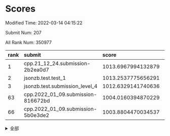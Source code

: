 # Scores

Modified Time: 2022-03-14 04:15:22

Submit Num: 207

All Rank Num: 350977

| rank |               submit               |       score        |       sigma        | pk_num |
| :--- | :--------------------------------- | :----------------- | :----------------- | :----- |
| 1    | cpp.21_12_24.submission-2b2ea0d7   | 1013.6967994132879 | 0.7981477404521392 | 6782   |
| 2    | jsonzb.test.test_1                 | 1013.2537775656291 | 0.8099797705101368 | 6782   |
| 3    | jsonzb.test.submission_level_4     | 1012.6329141740636 | 0.7855368947496183 | 6786   |
| 63   | cpp.2022_01_09.submission-816672bd | 1004.0160394870229 | 0.7122597172640479 | 6782   |
| 66   | cpp.2022_01_09.submission-5b0e3de2 | 1003.8804470034537 | 0.7069488288460174 | 6780   |


<details>
<summary>全部</summary>

| rank |                 submit                 |       score        |       sigma        | pk_num |
| :--- | :------------------------------------- | :----------------- | :----------------- | :----- |
| 1    | cpp.21_12_24.submission-2b2ea0d7       | 1013.6967994132879 | 0.7981477404521392 | 6782   |
| 2    | jsonzb.test.test_1                     | 1013.2537775656291 | 0.8099797705101368 | 6782   |
| 3    | jsonzb.test.submission_level_4         | 1012.6329141740636 | 0.7855368947496183 | 6786   |
| 4    | gobigger.level_3.submission_level_3_12 | 1011.8571711707536 | 0.8155028456643141 | 6784   |
| 5    | gobigger.level_3.submission_level_3_38 | 1011.3565773953911 | 0.7743270999201018 | 6781   |
| 6    | gobigger.level_3.submission_level_3_6  | 1011.2019423141162 | 0.7873769581180132 | 6782   |
| 7    | gobigger.level_3.submission_level_3_27 | 1010.9365580436331 | 0.786603073102898  | 6781   |
| 8    | gobigger.level_3.submission_level_3_48 | 1010.9075894277236 | 0.7541855740578399 | 6781   |
| 9    | gobigger.level_3.submission_level_3_9  | 1010.8122022397055 | 0.7552609984097797 | 6785   |
| 10   | gobigger.level_3.submission_level_3_25 | 1010.7674285236957 | 0.745569269291014  | 6781   |
| 11   | gobigger.level_3.submission_level_3_35 | 1010.5916919212929 | 0.7417745053346906 | 6784   |
| 12   | gobigger.level_3.submission_level_3_14 | 1010.5041086366084 | 0.752666820861209  | 6786   |
| 13   | gobigger.level_3.submission_level_3_26 | 1010.4839114804718 | 0.7619389576122959 | 6787   |
| 14   | gobigger.level_3.submission_level_3_34 | 1010.4637803196321 | 0.7534517288085468 | 6791   |
| 15   | gobigger.level_3.submission_level_3_11 | 1010.4207714588593 | 0.7674000580632251 | 6786   |
| 16   | gobigger.level_3.submission_level_3_28 | 1010.4177880976374 | 0.7652596058791672 | 6789   |
| 17   | gobigger.level_3.submission_level_3_15 | 1010.4065610798298 | 0.7406572199516288 | 6784   |
| 18   | gobigger.level_3.submission_level_3_7  | 1010.3268357456014 | 0.748919426319043  | 6781   |
| 19   | gobigger.level_3.submission_level_3_33 | 1010.2528580691996 | 0.7462038961807781 | 6776   |
| 20   | gobigger.level_3.submission_level_3_13 | 1010.2408841590548 | 0.764126891496503  | 6778   |
| 21   | gobigger.level_3.submission_level_3_8  | 1010.1435575262025 | 0.7520045586280131 | 6783   |
| 22   | gobigger.level_3.submission_level_3_40 | 1010.1334604740752 | 0.7604431552143726 | 6784   |
| 23   | gobigger.level_3.submission_level_3_24 | 1010.0498238572413 | 0.7288845449592997 | 6780   |
| 24   | gobigger.level_3.submission_level_3_10 | 1010.0475424020751 | 0.7490038331639389 | 6783   |
| 25   | gobigger.level_3.submission_level_3_49 | 1010.0139625254155 | 0.76619473403565   | 6783   |
| 26   | gobigger.level_3.submission_level_3_30 | 1010.009343547835  | 0.7652473306976925 | 6786   |
| 27   | gobigger.level_3.submission_level_3_3  | 1010.0083470813133 | 0.7527178764500772 | 6786   |
| 28   | gobigger.level_3.submission_level_3_36 | 1009.9892624812035 | 0.7512008725370951 | 6781   |
| 29   | gobigger.level_3.submission_level_3_39 | 1009.9597953222765 | 0.7559569059156578 | 6779   |
| 30   | gobigger.level_3.submission_level_3_43 | 1009.9388640178279 | 0.7448091553950933 | 6782   |
| 31   | gobigger.level_3.submission_level_3_41 | 1009.8143396467008 | 0.7486276423248619 | 6788   |
| 32   | gobigger.level_3.submission_level_3_45 | 1009.7713328310765 | 0.7580296238599122 | 6786   |
| 33   | gobigger.level_3.submission_level_3_46 | 1009.766164737989  | 0.7661506472045561 | 6787   |
| 34   | gobigger.level_3.submission_level_3_17 | 1009.7259806697526 | 0.7537898683880013 | 6782   |
| 35   | gobigger.level_3.submission_level_3_47 | 1009.6361754163505 | 0.7737709261379843 | 6782   |
| 36   | gobigger.level_3.submission_level_3_0  | 1009.6311487584896 | 0.7433390144628136 | 6784   |
| 37   | gobigger.level_3.submission_level_3_29 | 1009.5909456235602 | 0.7529264969434143 | 6789   |
| 38   | gobigger.level_3.submission_level_3_22 | 1009.5497494425068 | 0.7458617831255991 | 6785   |
| 39   | gobigger.level_3.submission_level_3_44 | 1009.5402714169577 | 0.7499703086443671 | 6783   |
| 40   | gobigger.level_3.submission_level_3_37 | 1009.5036997628567 | 0.7426337439518338 | 6780   |
| 41   | gobigger.level_3.submission_level_3_31 | 1009.447747250669  | 0.7491827204210626 | 6782   |
| 42   | gobigger.level_3.submission_level_3_21 | 1009.4218316576051 | 0.7596189866367626 | 6782   |
| 43   | gobigger.level_3.submission_level_3_18 | 1009.4212069175387 | 0.7329040867977922 | 6782   |
| 44   | gobigger.level_3.submission_level_3_2  | 1009.2663446286492 | 0.7526652429048929 | 6776   |
| 45   | gobigger.level_3.submission_level_3_32 | 1009.2265315422522 | 0.7611405585504544 | 6781   |
| 46   | gobigger.level_3.submission_level_3_23 | 1009.2022130250194 | 0.7580205196113227 | 6780   |
| 47   | gobigger.level_3.submission_level_3_5  | 1009.1914871162854 | 0.7517152328892205 | 6780   |
| 48   | gobigger.level_3.submission_level_3_16 | 1009.1260721277085 | 0.7499026181827794 | 6782   |
| 49   | gobigger.level_3.submission_level_3_20 | 1009.0710490884827 | 0.748216759132035  | 6783   |
| 50   | gobigger.level_3.submission_level_3_42 | 1009.0620692308701 | 0.7482832687580323 | 6781   |
| 51   | gobigger.level_3.submission_level_3_19 | 1008.8065013571274 | 0.7483513143922    | 6781   |
| 52   | gobigger.level_3.submission_level_3_1  | 1008.6449710585965 | 0.7519972677345143 | 6785   |
| 53   | gobigger.level_3.submission_level_3_4  | 1008.6098025235789 | 0.7583711347610234 | 6784   |
| 54   | gobigger.level_1.submission_level_1_49 | 1005.3154182357313 | 0.7224621884747556 | 6775   |
| 55   | gobigger.level_1.submission_level_1_13 | 1005.0898523679268 | 0.7204923813034214 | 6780   |
| 56   | gobigger.level_1.submission_level_1_25 | 1004.7119200512999 | 0.7260568585633755 | 6780   |
| 57   | gobigger.level_1.submission_level_1_9  | 1004.4257736286278 | 0.7177823796291016 | 6780   |
| 58   | gobigger.level_1.submission_level_1_44 | 1004.3792644937125 | 0.7335289571315871 | 6784   |
| 59   | gobigger.level_1.submission_level_1_23 | 1004.3180862324296 | 0.7181252928591735 | 6778   |
| 60   | gobigger.level_1.submission_level_1_6  | 1004.2839024535839 | 0.7294329601099315 | 6784   |
| 61   | gobigger.level_1.submission_level_1_46 | 1004.1511851750483 | 0.7303312374690725 | 6781   |
| 62   | gobigger.level_1.submission_level_1_28 | 1004.0259023761471 | 0.7217459284174151 | 6774   |
| 63   | cpp.2022_01_09.submission-816672bd     | 1004.0160394870229 | 0.7122597172640479 | 6782   |
| 64   | gobigger.level_1.submission_level_1_10 | 1004.0066177485176 | 0.7172120231640052 | 6781   |
| 65   | gobigger.level_1.submission_level_1_11 | 1003.9567341762531 | 0.7288467232505639 | 6785   |
| 66   | cpp.2022_01_09.submission-5b0e3de2     | 1003.8804470034537 | 0.7069488288460174 | 6780   |
| 67   | gobigger.level_1.submission_level_1_41 | 1003.8280185029749 | 0.7279591255743698 | 6785   |
| 68   | gobigger.level_1.submission_level_1_15 | 1003.7039176252888 | 0.7171058596940886 | 6784   |
| 69   | gobigger.level_1.submission_level_1_0  | 1003.6881321730383 | 0.7104929716301548 | 6781   |
| 70   | gobigger.level_1.submission_level_1_22 | 1003.6843760935219 | 0.7283710901316087 | 6783   |
| 71   | gobigger.level_1.submission_level_1_48 | 1003.6824564170639 | 0.7129786238084541 | 6783   |
| 72   | gobigger.level_1.submission_level_1_26 | 1003.6747879686504 | 0.7157714168358085 | 6784   |
| 73   | gobigger.level_1.submission_level_1_45 | 1003.635426819105  | 0.708478177271904  | 6782   |
| 74   | gobigger.level_1.submission_level_1_7  | 1003.6232214974206 | 0.7014360268304283 | 6780   |
| 75   | gobigger.level_1.submission_level_1_3  | 1003.5526954868657 | 0.7299664346797154 | 6780   |
| 76   | gobigger.level_1.submission_level_1_4  | 1003.5020899001028 | 0.7159508701181566 | 6782   |
| 77   | gobigger.level_1.submission_level_1_33 | 1003.4735094343132 | 0.7207337077854777 | 6781   |
| 78   | gobigger.level_1.submission_level_1_34 | 1003.449255973494  | 0.7273269172633052 | 6783   |
| 79   | gobigger.level_1.submission_level_1_24 | 1003.4258618036274 | 0.7115548322870286 | 6783   |
| 80   | gobigger.level_1.submission_level_1_40 | 1003.3664402722967 | 0.7311736810773972 | 6780   |
| 81   | gobigger.level_1.submission_level_1_29 | 1003.328282134184  | 0.7127213786400176 | 6785   |
| 82   | gobigger.level_1.submission_level_1_16 | 1003.2410698430026 | 0.7188357679702682 | 6780   |
| 83   | gobigger.level_1.submission_level_1_32 | 1003.214496367267  | 0.7144045398188863 | 6781   |
| 84   | gobigger.level_1.submission_level_1_37 | 1003.1966517875278 | 0.7167483884580748 | 6783   |
| 85   | gobigger.level_1.submission_level_1_36 | 1003.1719676682087 | 0.7183056775563034 | 6782   |
| 86   | gobigger.level_1.submission_level_1_20 | 1003.1615948453856 | 0.7101379612623705 | 6782   |
| 87   | gobigger.level_1.submission_level_1_43 | 1003.1605445062603 | 0.709617895694481  | 6786   |
| 88   | gobigger.level_1.submission_level_1_27 | 1003.0525340782967 | 0.7174471106645967 | 6783   |
| 89   | gobigger.level_1.submission_level_1_14 | 1002.8788701654247 | 0.706965680205158  | 6782   |
| 90   | gobigger.level_1.submission_level_1_21 | 1002.8005759298122 | 0.7160892104287612 | 6783   |
| 91   | gobigger.level_1.submission_level_1_8  | 1002.7716336010413 | 0.7172766798624428 | 6781   |
| 92   | gobigger.level_1.submission_level_1_5  | 1002.7410074712737 | 0.7102476086511692 | 6780   |
| 93   | gobigger.level_1.submission_level_1_18 | 1002.724123133722  | 0.718754632040759  | 6783   |
| 94   | gobigger.level_1.submission_level_1_12 | 1002.6680426044163 | 0.7157898385677708 | 6784   |
| 95   | gobigger.level_1.submission_level_1_30 | 1002.6406521427002 | 0.7157699881593014 | 6783   |
| 96   | gobigger.level_1.submission_level_1_17 | 1002.6179879812937 | 0.7102300234082913 | 6778   |
| 97   | gobigger.level_1.submission_level_1_1  | 1002.5228121141532 | 0.6991733752135366 | 6780   |
| 98   | gobigger.level_1.submission_level_1_47 | 1002.3012591960827 | 0.712954583815395  | 6781   |
| 99   | gobigger.level_1.submission_level_1_39 | 1002.1193436019046 | 0.7139293945014227 | 6779   |
| 100  | gobigger.level_1.submission_level_1_19 | 1002.0530744180392 | 0.7041753000288962 | 6786   |
| 101  | gobigger.level_1.submission_level_1_38 | 1002.0452329996741 | 0.7141613196857471 | 6781   |
| 102  | gobigger.level_1.submission_level_1_2  | 1002.0388540970097 | 0.7114941049481359 | 6777   |
| 103  | gobigger.level_1.submission_level_1_31 | 1001.863721809524  | 0.7132244573183726 | 6776   |
| 104  | gobigger.level_1.submission_level_1_42 | 1001.6280128546952 | 0.7016898869238573 | 6787   |
| 105  | gobigger.level_1.submission_level_1_35 | 1001.3662190459788 | 0.7260717332704122 | 6784   |
| 106  | gobigger.random.submission_random_22   | 997.5134291114053  | 0.7081126397764232 | 6787   |
| 107  | gobigger.random.submission_random_28   | 997.3107083280491  | 0.6945400237684541 | 6783   |
| 108  | gobigger.random.submission_random_34   | 997.1665490617934  | 0.7067139502879181 | 6781   |
| 109  | gobigger.random.submission_random_18   | 996.9990994320252  | 0.702835174992673  | 6779   |
| 110  | gobigger.random.submission_random_0    | 996.9040176073682  | 0.7103976957697997 | 6786   |
| 111  | gobigger.random.submission_random_13   | 996.8379896717391  | 0.7064350598218543 | 6789   |
| 112  | gobigger.random.submission_random_6    | 996.7548999287916  | 0.7112665142186627 | 6783   |
| 113  | gobigger.random.submission_random_1    | 996.739985608639   | 0.7155778494889186 | 6781   |
| 114  | gobigger.random.submission_random_9    | 996.7269139292524  | 0.7072583750383412 | 6786   |
| 115  | gobigger.random.submission_random_29   | 996.7234506807183  | 0.7051594678001568 | 6783   |
| 116  | gobigger.random.submission_random_47   | 996.6468888072     | 0.7109538041128168 | 6785   |
| 117  | gobigger.random.submission_random_39   | 996.6020776226082  | 0.716015620229124  | 6776   |
| 118  | gobigger.random.submission_random_21   | 996.5609538923557  | 0.7121700096068757 | 6787   |
| 119  | gobigger.random.submission_random_45   | 996.5590351474433  | 0.7049665855379776 | 6781   |
| 120  | gobigger.random.submission_random_38   | 996.5322939838168  | 0.7153705168093728 | 6783   |
| 121  | gobigger.random.submission_random_19   | 996.4901488525646  | 0.7109192987301347 | 6782   |
| 122  | gobigger.random.submission_random_40   | 996.4514337838943  | 0.7140394553606353 | 6784   |
| 123  | gobigger.random.submission_random_37   | 996.4344517445685  | 0.7010742313002933 | 6780   |
| 124  | gobigger.random.submission_random_49   | 996.41639156613    | 0.7118542256403768 | 6785   |
| 125  | gobigger.random.submission_random_10   | 996.412748201096   | 0.7176723585969188 | 6783   |
| 126  | gobigger.random.submission_random_25   | 996.3400323527551  | 0.7033331355409856 | 6794   |
| 127  | gobigger.random.submission_random_3    | 996.3350361981355  | 0.7081313430657102 | 6782   |
| 128  | gobigger.random.submission_random_5    | 996.1919911742553  | 0.7057448391540361 | 6787   |
| 129  | gobigger.random.submission_random_26   | 996.173990253267   | 0.7138969460611774 | 6782   |
| 130  | gobigger.random.submission_random_41   | 996.155996547916   | 0.7088028253869643 | 6780   |
| 131  | gobigger.random.submission_random_32   | 996.1344886023363  | 0.721444793254306  | 6785   |
| 132  | gobigger.random.submission_random_36   | 996.125106689791   | 0.7154401333627894 | 6782   |
| 133  | gobigger.random.submission_random_7    | 996.1086732973284  | 0.7072240790816542 | 6778   |
| 134  | gobigger.random.submission_random_27   | 996.0637341638909  | 0.7063474219763023 | 6782   |
| 135  | gobigger.random.submission_random_42   | 996.0346295680843  | 0.7054650340415838 | 6774   |
| 136  | gobigger.random.submission_random_2    | 996.0278666842564  | 0.7130217716234081 | 6780   |
| 137  | gobigger.random.submission_random_48   | 995.9262448721516  | 0.7142869270118942 | 6785   |
| 138  | gobigger.random.submission_random_24   | 995.8992522691501  | 0.7142354225505831 | 6786   |
| 139  | gobigger.random.submission_random_15   | 995.8855420556257  | 0.7059512674431929 | 6777   |
| 140  | gobigger.random.submission_random_33   | 995.838981751924   | 0.712377235092411  | 6783   |
| 141  | gobigger.random.submission_random_20   | 995.7550056782458  | 0.7145171827592139 | 6780   |
| 142  | gobigger.random.submission_random_12   | 995.743225918928   | 0.707755852766504  | 6783   |
| 143  | gobigger.random.submission_random_4    | 995.7095491757358  | 0.7243369100946502 | 6781   |
| 144  | gobigger.random.submission_random_17   | 995.6999984129856  | 0.6996529989724715 | 6778   |
| 145  | gobigger.random.submission_random_43   | 995.5705454949095  | 0.7140921542528988 | 6784   |
| 146  | gobigger.random.submission_random_8    | 995.5703935067386  | 0.7154722741194235 | 6778   |
| 147  | gobigger.random.submission_random_31   | 995.5527192019398  | 0.7252270648132468 | 6776   |
| 148  | gobigger.random.submission_random_35   | 995.521148287495   | 0.711791863509077  | 6781   |
| 149  | gobigger.random.submission_random_14   | 995.4597544333761  | 0.7002536611679331 | 6787   |
| 150  | gobigger.random.submission_random_30   | 995.2083253394527  | 0.7058306845836856 | 6780   |
| 151  | gobigger.random.submission_random_11   | 995.0001281957362  | 0.7220047137403773 | 6771   |
| 152  | gobigger.random.submission_random_16   | 994.7754235435056  | 0.7174667305545191 | 6782   |
| 153  | gobigger.random.submission_random_44   | 994.7598535026674  | 0.7153518783728313 | 6787   |
| 154  | gobigger.random.submission_random_23   | 994.385707761596   | 0.7250970332625455 | 6788   |
| 155  | gobigger.level_2.submission_level_2_35 | 994.1297169917005  | 0.734558714507942  | 6778   |
| 156  | gobigger.random.submission_random_46   | 993.8677437828344  | 0.7090934337689137 | 6771   |
| 157  | gobigger.level_2.submission_level_2_2  | 993.8652393833661  | 0.7385226040970212 | 6781   |
| 158  | gobigger.level_2.submission_level_2_45 | 993.7459912723843  | 0.7325981280796799 | 6782   |
| 159  | gobigger.level_2.submission_level_2_11 | 993.6759005224505  | 0.7354229365688459 | 6784   |
| 160  | gobigger.level_2.submission_level_2_10 | 993.4593757214172  | 0.7360928509517122 | 6785   |
| 161  | gobigger.level_2.submission_level_2_46 | 993.3110042295117  | 0.7386489571581972 | 6776   |
| 162  | gobigger.level_2.submission_level_2_34 | 993.3008494212082  | 0.7379013263915292 | 6782   |
| 163  | gobigger.level_2.submission_level_2_28 | 993.2785788764324  | 0.735566593441925  | 6780   |
| 164  | gobigger.level_2.submission_level_2_49 | 993.2556389266475  | 0.7307483323999189 | 6783   |
| 165  | gobigger.level_2.submission_level_2_26 | 993.196569417268   | 0.7271825588240635 | 6781   |
| 166  | gobigger.level_2.submission_level_2_4  | 993.0082047915474  | 0.7432499440056382 | 6776   |
| 167  | gobigger.level_2.submission_level_2_42 | 992.9398606389555  | 0.746384791470311  | 6781   |
| 168  | gobigger.level_2.submission_level_2_16 | 992.8350337141624  | 0.7590845529941551 | 6782   |
| 169  | gobigger.level_2.submission_level_2_6  | 992.7871821127035  | 0.7474694266452697 | 6779   |
| 170  | gobigger.level_2.submission_level_2_0  | 992.7868445620443  | 0.7329172094217183 | 6783   |
| 171  | gobigger.level_2.submission_level_2_38 | 992.6408217630672  | 0.73314259877688   | 6776   |
| 172  | gobigger.level_2.submission_level_2_1  | 992.4706178870962  | 0.7561932786759722 | 6781   |
| 173  | gobigger.level_2.submission_level_2_40 | 992.4567132008231  | 0.750528189360522  | 6783   |
| 174  | gobigger.level_2.submission_level_2_3  | 992.4446293936446  | 0.7470564507891049 | 6780   |
| 175  | gobigger.level_2.submission_level_2_22 | 992.3966019056855  | 0.7333699905722197 | 6784   |
| 176  | gobigger.level_2.submission_level_2_47 | 992.3109311046263  | 0.7412537961272491 | 6785   |
| 177  | gobigger.level_2.submission_level_2_14 | 992.3086487111789  | 0.7355196673697556 | 6782   |
| 178  | gobigger.level_2.submission_level_2_21 | 992.2825577941029  | 0.7469713488059995 | 6781   |
| 179  | gobigger.level_2.submission_level_2_24 | 992.2309304347502  | 0.7247028741003002 | 6784   |
| 180  | gobigger.level_2.submission_level_2_30 | 992.0736157962351  | 0.751857863678134  | 6787   |
| 181  | gobigger.level_2.submission_level_2_29 | 992.07127685578    | 0.7353262545395078 | 6786   |
| 182  | gobigger.level_2.submission_level_2_33 | 992.0645323911165  | 0.7471234744173464 | 6778   |
| 183  | gobigger.level_2.submission_level_2_23 | 992.0636837382468  | 0.75912578815872   | 6785   |
| 184  | gobigger.level_2.submission_level_2_20 | 991.9950182169615  | 0.7613682790691603 | 6784   |
| 185  | gobigger.level_2.submission_level_2_15 | 991.9476462243055  | 0.7427078130930236 | 6786   |
| 186  | gobigger.level_2.submission_level_2_27 | 991.9127484354705  | 0.7598999260875208 | 6788   |
| 187  | gobigger.level_2.submission_level_2_48 | 991.9108157947677  | 0.7580841018680355 | 6785   |
| 188  | gobigger.level_2.submission_level_2_32 | 991.8438724100914  | 0.7773471868022721 | 6785   |
| 189  | gobigger.level_2.submission_level_2_37 | 991.6667822044066  | 0.7458609042853305 | 6781   |
| 190  | gobigger.level_2.submission_level_2_17 | 991.6463677482641  | 0.749277455204318  | 6784   |
| 191  | gobigger.level_2.submission_level_2_39 | 991.6004738523924  | 0.746509868669688  | 6786   |
| 192  | gobigger.level_2.submission_level_2_19 | 991.57806836838    | 0.7523492447051475 | 6783   |
| 193  | gobigger.level_2.submission_level_2_5  | 991.1608525334965  | 0.743002480591276  | 6779   |
| 194  | gobigger.level_2.submission_level_2_36 | 991.1349859808447  | 0.7439318689731049 | 6786   |
| 195  | gobigger.level_2.submission_level_2_41 | 991.0922291593763  | 0.7670388331593272 | 6779   |
| 196  | gobigger.level_2.submission_level_2_13 | 991.0746448027429  | 0.7609850977894143 | 6781   |
| 197  | gobigger.level_2.submission_level_2_31 | 990.971696219672   | 0.7597686345614215 | 6781   |
| 198  | gobigger.level_2.submission_level_2_43 | 990.8970269070873  | 0.7511379419778532 | 6783   |
| 199  | gobigger.level_2.submission_level_2_7  | 990.7395657118786  | 0.7564913681714888 | 6779   |
| 200  | gobigger.level_2.submission_level_2_12 | 990.6455686363919  | 0.7832295282835675 | 6782   |
| 201  | gobigger.level_2.submission_level_2_25 | 990.2036404772484  | 0.7498066399150017 | 6783   |
| 202  | gobigger.level_2.submission_level_2_8  | 990.062482960828   | 0.7408774075996027 | 6787   |
| 203  | gobigger.level_2.submission_level_2_9  | 989.9246454012381  | 0.7518869212125449 | 6783   |
| 204  | gobigger.level_2.submission_level_2_18 | 989.8605077874525  | 0.7744867251694457 | 6778   |
| 205  | gobigger.level_2.submission_level_2_44 | 989.6276536954015  | 0.7714888696239343 | 6776   |
| 206  | gobigger.none.submission_none_1        | 975.6655198412096  | 1.4906764934771655 | 6781   |
| 207  | gobigger.none.submission_none_0        | 975.2591175794672  | 1.5656777533860895 | 6777   |

</details>